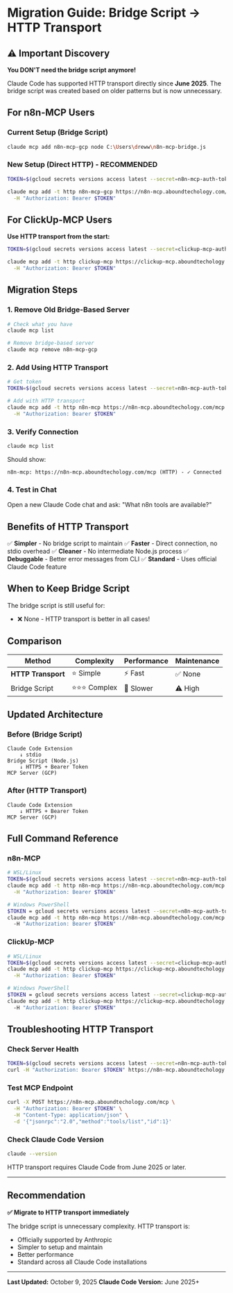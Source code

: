 # Migration Guide: Bridge Script → HTTP Transport

## ⚠️ Important Discovery

**You DON'T need the bridge script anymore!**

Claude Code has supported HTTP transport directly since **June 2025**. The bridge script was created based on older patterns but is now unnecessary.

## For n8n-MCP Users

### Current Setup (Bridge Script)
```bash
claude mcp add n8n-mcp-gcp node C:\Users\dreww\n8n-mcp-bridge.js
```

### New Setup (Direct HTTP) - **RECOMMENDED**
```bash
TOKEN=$(gcloud secrets versions access latest --secret=n8n-mcp-auth-token --project=abound-infr)

claude mcp add -t http n8n-mcp-gcp https://n8n-mcp.aboundtechology.com/mcp \
  -H "Authorization: Bearer $TOKEN"
```

## For ClickUp-MCP Users

**Use HTTP transport from the start:**

```bash
TOKEN=$(gcloud secrets versions access latest --secret=clickup-mcp-auth-token --project=abound-infr)

claude mcp add -t http clickup-mcp https://clickup-mcp.aboundtechology.com/mcp \
  -H "Authorization: Bearer $TOKEN"
```

## Migration Steps

### 1. Remove Old Bridge-Based Server
```bash
# Check what you have
claude mcp list

# Remove bridge-based server
claude mcp remove n8n-mcp-gcp
```

### 2. Add Using HTTP Transport
```bash
# Get token
TOKEN=$(gcloud secrets versions access latest --secret=n8n-mcp-auth-token --project=abound-infr)

# Add with HTTP transport
claude mcp add -t http n8n-mcp https://n8n-mcp.aboundtechology.com/mcp \
  -H "Authorization: Bearer $TOKEN"
```

### 3. Verify Connection
```bash
claude mcp list
```

Should show:
```
n8n-mcp: https://n8n-mcp.aboundtechology.com/mcp (HTTP) - ✓ Connected
```

### 4. Test in Chat
Open a new Claude Code chat and ask: "What n8n tools are available?"

## Benefits of HTTP Transport

✅ **Simpler** - No bridge script to maintain
✅ **Faster** - Direct connection, no stdio overhead
✅ **Cleaner** - No intermediate Node.js process
✅ **Debuggable** - Better error messages from CLI
✅ **Standard** - Uses official Claude Code feature

## When to Keep Bridge Script

The bridge script is still useful for:
- ❌ None - HTTP transport is better in all cases!

## Comparison

| Method | Complexity | Performance | Maintenance |
|--------|------------|-------------|-------------|
| **HTTP Transport** | ⭐ Simple | ⚡ Fast | ✅ None |
| Bridge Script | ⭐⭐⭐ Complex | 🐌 Slower | ⚠️ High |

## Updated Architecture

### Before (Bridge Script)
```
Claude Code Extension
    ↓ stdio
Bridge Script (Node.js)
    ↓ HTTPS + Bearer Token
MCP Server (GCP)
```

### After (HTTP Transport)
```
Claude Code Extension
    ↓ HTTPS + Bearer Token
MCP Server (GCP)
```

## Full Command Reference

### n8n-MCP
```bash
# WSL/Linux
TOKEN=$(gcloud secrets versions access latest --secret=n8n-mcp-auth-token --project=abound-infr)
claude mcp add -t http n8n-mcp https://n8n-mcp.aboundtechology.com/mcp \
  -H "Authorization: Bearer $TOKEN"

# Windows PowerShell
$TOKEN = gcloud secrets versions access latest --secret=n8n-mcp-auth-token --project=abound-infr
claude mcp add -t http n8n-mcp https://n8n-mcp.aboundtechology.com/mcp `
  -H "Authorization: Bearer $TOKEN"
```

### ClickUp-MCP
```bash
# WSL/Linux
TOKEN=$(gcloud secrets versions access latest --secret=clickup-mcp-auth-token --project=abound-infr)
claude mcp add -t http clickup-mcp https://clickup-mcp.aboundtechology.com/mcp \
  -H "Authorization: Bearer $TOKEN"

# Windows PowerShell
$TOKEN = gcloud secrets versions access latest --secret=clickup-mcp-auth-token --project=abound-infr
claude mcp add -t http clickup-mcp https://clickup-mcp.aboundtechology.com/mcp `
  -H "Authorization: Bearer $TOKEN"
```

## Troubleshooting HTTP Transport

### Check Server Health
```bash
TOKEN=$(gcloud secrets versions access latest --secret=n8n-mcp-auth-token --project=abound-infr)
curl -H "Authorization: Bearer $TOKEN" https://n8n-mcp.aboundtechology.com/health
```

### Test MCP Endpoint
```bash
curl -X POST https://n8n-mcp.aboundtechology.com/mcp \
  -H "Authorization: Bearer $TOKEN" \
  -H "Content-Type: application/json" \
  -d '{"jsonrpc":"2.0","method":"tools/list","id":1}'
```

### Check Claude Code Version
```bash
claude --version
```

HTTP transport requires Claude Code from June 2025 or later.

---

## Recommendation

**✅ Migrate to HTTP transport immediately**

The bridge script is unnecessary complexity. HTTP transport is:
- Officially supported by Anthropic
- Simpler to setup and maintain
- Better performance
- Standard across all Claude Code installations

---

**Last Updated:** October 9, 2025
**Claude Code Version:** June 2025+
